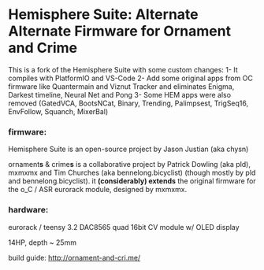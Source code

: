 Hemisphere Suite: Alternate Alternate Firmware for Ornament and Crime
===

This is a fork of the Hemisphere Suite with some custom changes:
1- It compiles with PlatformIO and VS-Code
2- Add some original apps from OC firmware like Quantermain and Viznut Tracker and eliminates Enigma, Darkest timeline, Neural Net and Pong
3- Some HEM apps were also removed (GatedVCA, BootsNCat, Binary, Trending, Palimpsest, TrigSeq16, EnvFollow, Squanch, MixerBal)

### firmware:

Hemisphere Suite is an open-source project by Jason Justian (aka chysn)

ornament**s** & crime**s** is a collaborative project by Patrick Dowling (aka pld), mxmxmx and Tim Churches (aka bennelong.bicyclist) (though mostly by pld and bennelong.bicyclist). it **(considerably) extends** the original firmware for the o_C / ASR eurorack module, designed by mxmxmx.

### hardware:

eurorack / teensy 3.2 DAC8565 quad 16bit CV module w/ OLED display

14HP, depth ~ 25mm

build guide: http://ornament-and-cri.me/

